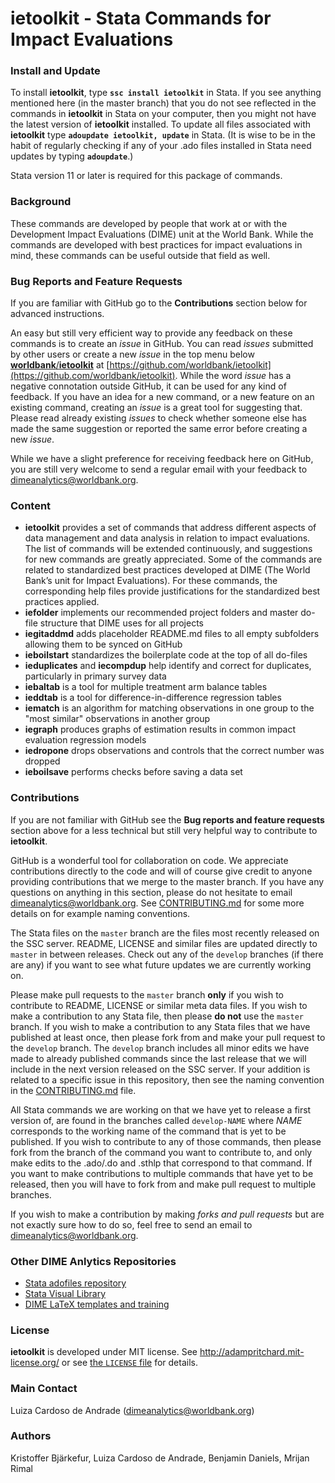 **ietoolkit - Stata Commands for Impact Evaluations**
=====

### **Install and Update**
To install **ietoolkit**, type **`ssc install ietoolkit`** in Stata. If you see anything mentioned here (in the master branch) that you do not see reflected in the commands in **ietoolkit** in Stata on your computer, then you might not have the latest version of **ietoolkit** installed. To update all files associated with **ietoolkit** type **`adoupdate ietoolkit, update`** in Stata. (It is wise to be in the habit of regularly checking if any of your .ado files installed in Stata need updates by typing **`adoupdate`**.)

Stata version 11 or later is required for this package of commands.

### **Background**
These commands are developed by people that work at or with the Development Impact Evaluations (DIME) unit at the World Bank. While the commands are developed with best practices for impact evaluations in mind, these commands can be useful outside that field as well.

### **Bug Reports and Feature Requests**
If you are familiar with GitHub go to the **Contributions** section below for advanced instructions.

An easy but still very efficient way to provide any feedback on these commands is to create an *issue* in GitHub. You can read *issues* submitted by other users or create a new *issue* in the top menu below [**worldbank**/**ietoolkit**](https://github.com/worldbank/ietoolkit) at [https://github.com/worldbank/ietoolkit](https://github.com/worldbank/ietoolkit). While the word *issue* has a negative connotation outside GitHub, it can be used for any kind of feedback. If you have an idea for a new command, or a new feature on an existing command, creating an *issue* is a great tool for suggesting that. Please read already existing *issues* to check whether someone else has made the same suggestion or reported the same error before creating a new *issue*.

While we have a slight preference for receiving feedback here on GitHub, you are still very welcome to send a regular email with your feedback to [dimeanalytics@worldbank.org](mailto:dimeanalytics@worldbank.org).

### **Content**

 - **ietoolkit** provides a set of commands that address different aspects of data management and data analysis in relation to impact evaluations. The list of commands will be extended continuously, and suggestions for new commands are greatly appreciated. Some of the commands are related to standardized best practices developed at DIME (The World Bank’s unit for Impact Evaluations). For these commands, the corresponding help files provide justifications for the standardized best practices applied.
 - **iefolder** implements our recommended project folders and master do-file structure that DIME uses for all projects
 - **iegitaddmd** adds placeholder README.md files to all empty subfolders allowing them to be synced on GitHub
 - **ieboilstart** standardizes the boilerplate code at the top of all do-files
 - **ieduplicates** and **iecompdup** help identify and correct for duplicates, particularly in primary survey data
 - **iebaltab** is a tool for multiple treatment arm balance tables
 - **ieddtab** is a tool for difference-in-difference regression tables
 - **iematch** is an algorithm for matching observations in one group to the "most similar" observations in another group
 - **iegraph** produces graphs of estimation results in common impact evaluation regression models
 - **iedropone** drops observations and controls that the correct number was dropped
 - **ieboilsave** performs checks before saving a data set

### **Contributions**
If you are not familiar with GitHub see the **Bug reports and feature requests** section above for a less technical but still very helpful way to contribute to **ietoolkit**.

GitHub is a wonderful tool for collaboration on code. We appreciate contributions directly to the code and will of course give credit to anyone providing contributions that we merge to the master branch. If you have any questions on anything in this section, please do not hesitate to email [dimeanalytics@worldbank.org](mailto:dimeanalytics@worldbank.org). See [CONTRIBUTING.md](https://github.com/worldbank/ietoolkit/blob/master/CONTRIBUTING.md) for some more details on for example naming conventions.

The Stata files on the `master` branch are the files most recently released on the SSC server. README, LICENSE and similar files are updated directly to `master` in between releases. Check out any of the `develop` branches (if there are any) if you want to see what future updates we are currently working on.

Please make pull requests to the `master` branch **only** if you wish to contribute to README, LICENSE or similar meta data files. If you wish to make a contribution to any Stata file, then please **do not** use the `master` branch. If you wish to make a contribution to any Stata files that we have published at least once, then please fork from and make your pull request to the `develop` branch. The `develop` branch includes all minor edits we have made to already published commands since the last release that we will include in the next version released on the SSC server. If your addition is related to a specific issue in this repository, then see the naming convention in the [CONTRIBUTING.md](https://github.com/worldbank/ietoolkit/blob/master/CONTRIBUTING.md) file.

All Stata commands we are working on that we have yet to release a first version of, are found in the branches called `develop-NAME` where *NAME* corresponds to the working name of the command that is yet to be published. If you wish to contribute to any of those commands, then please fork from the branch of the command you want to contribute to, and only make edits to the .ado/.do and .sthlp that correspond to that command. If you want to make contributions to multiple commands that have yet to be released, then you will have to fork from and make pull request to multiple branches.

If you wish to make a contribution by making *forks and pull requests* but are not exactly sure how to do so, feel free to send an email to [dimeanalytics@worldbank.org](mailto:dimeanalytics@worldbank.org).

### Other DIME Anlytics Repositories
* [Stata adofiles repository](https://github.com/worldbank/stata)
* [Stata Visual Library](https://worldbank.github.io/Stata-IE-Visual-Library/)
* [DIME LaTeX templates and training](https://github.com/worldbank/DIME-LaTeX-Templates)

### **License**
**ietoolkit** is developed under MIT license. See http://adampritchard.mit-license.org/ or see [the `LICENSE` file](https://github.com/worldbank/ietoolkit/blob/master/LICENSE) for details.

### **Main Contact**
Luiza Cardoso de Andrade ([dimeanalytics@worldbank.org](mailto:dimeanalytics@worldbank.org))

### **Authors**
Kristoffer Bjärkefur, Luiza Cardoso de Andrade, Benjamin Daniels, Mrijan Rimal
